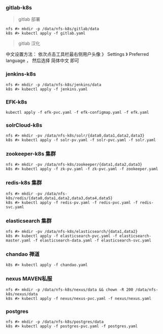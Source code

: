
### gitlab-k8s
> gitlab 部署
 ```
 nfs #> mkdir -p /data/nfs-k8s/gitlab/data
 k8s #> kubectl apply -f gitlab.yaml
 ```
> gitlab 汉化

  中文设置方法： 依次点击工具栏最右侧用户头像 》 Settings 》 Preferred language ， 然后选择 简体中文 即可

### jenkins-k8s
```
nfs #> mkdir -p /data/nfs-k8s/jenkins/data
k8s #> kubectl apply -f jenkins.yaml
```

### EFK-k8s
```
kubectl apply -f efk-pvc.yaml -f efk-configmap.yaml -f efk.yaml
```

### solrCloud-k8s
```
nfs #> mkdir -pv /data/nfs-k8s/solr/{data0,data1,data2,data3}
k8s #> kubectl apply -f solr-pv.yaml -f solr-pvc.yaml -f solr.yaml
```

### zookeeper-k8s 集群
```
nfs #> mkdir -pv /data/nfs-k8s/zookeeper/{data1,data2,data3}
k8s #> kubectl apply -f zk-pv.yaml -f zk-pvc.yaml -f zookeeper.yaml
```


### redis-k8s 集群
```
nfs #> mkdir -pv /data/nfs-k8s/redis/{data0,data1,data2,data3,data4,data5}
k8s #> kubectl apply -f redis-pv.yaml -f redis-pvc.yaml -f redis-svc.yaml
```


### elasticsearch 集群
```
nfs #> mkdir -pv /data/nfs-k8s/elasticsearch/{data1,data2}
k8s #> kubectl apply -f elasticsearch-pvc.yaml -f elasticsearch-master.yaml -f elasticsearch-data.yaml -f elasticsearch-svc.yaml
```

### chandao 禅道
```
k8s #> kubectl apply -f chandao.yaml
```

### nexus MAVEN私服
```
nfs #> mkdir -p /data/nfs-k8s/nexus/data && chown -R 200 /data/nfs-k8s/nexus/data
k8s #> kubectl apply -f nexus/nexus-pvc.yaml -f nexus/nexus.yaml
```

### postgres
```
nfs #> mkdir -p /data/nfs-k8s/postgres/data
k8s #> kubectl apply -f postgres-pvc.yaml -f postgres.yaml
```
